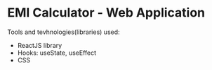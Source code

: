 #  EMI Calculator - Web Application

Tools and tevhnologies(libraries) used:
* ReactJS library
* Hooks: useState, useEffect
* CSS




